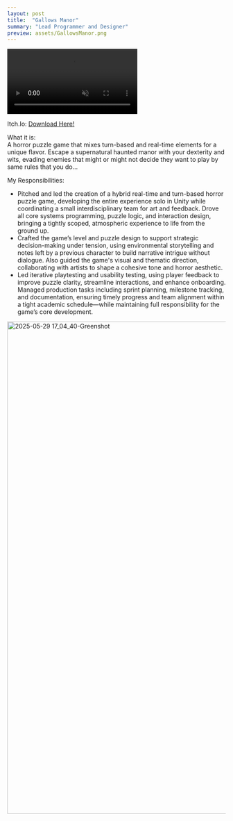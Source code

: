 ```yaml
---
layout: post
title:  "Gallows Manor"
summary: "Lead Programmer and Designer"
preview: assets/GallowsManor.png
---
```

<video id="trailer" autoplay muted loop>
<source src="https://github.com/user-attachments/assets/fff5f8bc-0ba6-477e-8482-d55399152345" type="video/mp4" width = "500">
</video>

Itch.Io: [Download Here!](https://zachtier.itch.io/gallows-manor)

What it is:\
A horror puzzle game that mixes turn-based and real-time elements for a unique flavor. Escape a supernatural haunted manor with your dexterity and wits, evading enemies that might or might not decide they want to play by same rules that you do...

My Responsibilities:
* Pitched and led the creation of a hybrid real-time and turn-based horror puzzle game, developing the entire experience solo in Unity while coordinating a small interdisciplinary team for art and feedback. Drove all core systems programming, puzzle logic, and interaction design, bringing a tightly scoped, atmospheric experience to life from the ground up.
* Crafted the game’s level and puzzle design to support strategic decision-making under tension, using environmental storytelling and notes left by a previous character to build narrative intrigue without dialogue. Also guided the game's visual and thematic direction, collaborating with artists to shape a cohesive tone and horror aesthetic.
* Led iterative playtesting and usability testing, using player feedback to improve puzzle clarity, streamline interactions, and enhance onboarding. Managed production tasks including sprint planning, milestone tracking, and documentation, ensuring timely progress and team alignment within a tight academic schedule—while maintaining full responsibility for the game’s core development.
  
<img width="1134" alt="2025-05-29 17_04_40-Greenshot" src="https://github.com/user-attachments/assets/607fe06c-4cf0-4c90-88ee-67d74b6f32bd" />
